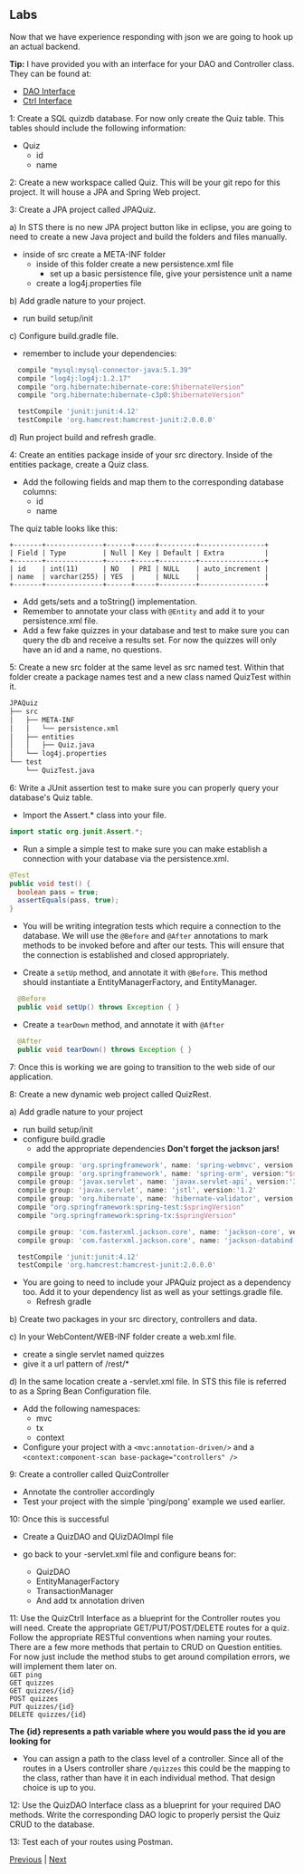## Labs

Now that we have experience responding with json we are going to hook up an actual backend.

**Tip:** I have provided you with an interface for your DAO and Controller class. They can be found at:
* [DAO Interface](../interfaces/QuizDAOIntr.java)
* [Ctrl Interface](../interfaces/QuizCtrlIntr.java)

1: Create a SQL quizdb database. For now only create the Quiz table. This tables should include the following information:
* Quiz
  * id
  * name

2: Create a new workspace called Quiz. This will be your git repo for this project. It will house a JPA and Spring Web project.

3: Create a JPA project called JPAQuiz.  

a) In STS there is no new JPA project button like in eclipse, you are going to need to create a new Java project and build the folders and files manually.  
* inside of src create a META-INF folder  
  * inside of this folder create a new persistence.xml file  
    * set up a basic persistence file, give your persistence unit a name  
  * create a log4j.properties file  

b) Add gradle nature to your project.  
* run build setup/init  

c) Configure build.gradle file.  
* remember to include your dependencies:  
```groovy
  compile "mysql:mysql-connector-java:5.1.39"  
  compile "log4j:log4j:1.2.17"  
  compile "org.hibernate:hibernate-core:$hibernateVersion"  
  compile "org.hibernate:hibernate-c3p0:$hibernateVersion"  

  testCompile 'junit:junit:4.12'  
  testCompile 'org.hamcrest:hamcrest-junit:2.0.0.0'  
```

d) Run project build and refresh gradle.  

4: Create an entities package inside of your src directory. Inside of the entities package, create a Quiz class.  

* Add the following fields and map them to the corresponding database columns:
  * id
  * name

The quiz table looks like this:  
```
+-------+--------------+------+-----+---------+----------------+
| Field | Type         | Null | Key | Default | Extra          |
+-------+--------------+------+-----+---------+----------------+
| id    | int(11)      | NO   | PRI | NULL    | auto_increment |
| name  | varchar(255) | YES  |     | NULL    |                |
+-------+--------------+------+-----+---------+----------------+
```

* Add gets/sets and a toString() implementation.
* Remember to annotate your class with `@Entity` and add it to your persistence.xml file.
* Add a few fake quizzes in your database and test to make sure you can query the db and receive a results set. For now the quizzes will only have an id and a name, no questions.  

5: Create a new src folder at the same level as src named test. Within that folder create a package names test and a new class named QuizTest within it.

```bash
JPAQuiz
├── src
│   ├── META-INF
│   │   └── persistence.xml
│   ├── entities
│   │   ├── Quiz.java
│   └── log4j.properties
└── test
    └── QuizTest.java
```

6: Write a JUnit assertion test to make sure you can properly query your database's Quiz table.
* Import the Assert.* class into your file.
```java
import static org.junit.Assert.*;
```
* Run a simple a simple test to make sure you can make establish a connection with your database via the persistence.xml.
```java
@Test
public void test() {
  boolean pass = true;
  assertEquals(pass, true);
}
```

* You will be writing integration tests which require a connection to the database. We will use the `@Before` and `@After` annotations to mark methods to be invoked before and after our tests. This will ensure that the connection is established and closed appropriately.

* Create a `setUp` method, and annotate it with `@Before`. This method should instantiate a EntityManagerFactory, and EntityManager.  

```java
  @Before
  public void setUp() throws Exception { }
```

* Create a `tearDown` method, and annotate it with `@After`

```java
  @After
  public void tearDown() throws Exception { }
```

7: Once this is working we are going to transition to the web side of our application.

8: Create a new dynamic web project called QuizRest.  

a) Add gradle nature to your project    
  * run build setup/init
  * configure build.gradle
    * add the appropriate dependencies **Don't forget the jackson jars!**  

```groovy
  compile group: 'org.springframework', name: 'spring-webmvc', version:"$springVersion"
  compile group: 'org.springframework', name: 'spring-orm', version:"$springVersion"
  compile group: 'javax.servlet', name: 'javax.servlet-api', version:'3.1.0'
  compile group: 'javax.servlet', name: 'jstl', version:'1.2'
  compile group: 'org.hibernate', name: 'hibernate-validator', version:'5.2.4.Final'
  compile "org.springframework:spring-test:$springVersion"
  compile "org.springframework:spring-tx:$springVersion"

  compile group: 'com.fasterxml.jackson.core', name: 'jackson-core', version: '2.8.5'
  compile group: 'com.fasterxml.jackson.core', name: 'jackson-databind', version: '2.8.5'

  testCompile 'junit:junit:4.12'
  testCompile 'org.hamcrest:hamcrest-junit:2.0.0.0'
```
* You are going to need to include your JPAQuiz project as a dependency too. Add it to your dependency list as well as your settings.gradle file.
  * Refresh gradle

b) Create two packages in your src directory, controllers and data.  

c) In your WebContent/WEB-INF folder create a web.xml file.  
  * create a single servlet named quizzes  
  * give it a url pattern of /rest/*  

d) In the same location create a -servlet.xml file. In STS this file is referred to as a Spring Bean Configuration file.
* Add the following namespaces:
  * mvc
  * tx
  * context
* Configure your project with a ``<mvc:annotation-driven/>`` and a ``<context:component-scan base-package="controllers" />``

9: Create a controller called QuizController  
* Annotate the controller accordingly  
* Test your project with the simple 'ping/pong' example we used earlier.  

10: Once this is successful  
* Create a QuizDAO and QUizDAOImpl file  

* go back to your -servlet.xml file and configure beans for:  
  * QuizDAO  
  * EntityManagerFactory  
  * TransactionManager  
  * And add tx annotation driven  

11: Use the QuizCtrlI Interface as a blueprint for the Controller routes you will need. Create the appropriate GET/PUT/POST/DELETE routes for a quiz. Follow the appropriate RESTful conventions when naming your routes.  There are a few more methods that pertain to CRUD on Question entities. For now just include the method stubs to get around compilation errors, we will implement them later on.  
  `GET ping`  
  `GET quizzes`  
  `GET quizzes/{id}`  
  `POST quizzes`  
  `PUT quizzes/{id}`  
  `DELETE quizzes/{id}`  

**The {id} represents a path variable where you would pass the id you are looking for**

* You can assign a path to the class level of a controller. Since all of the routes in a Users controller share `/quizzes` this could be the mapping to the class, rather than have it in each individual method. That design choice is up to you.  

12: Use the QuizDAO Interface class as a blueprint for your required DAO methods. Write the corresponding DAO logic to properly persist the Quiz CRUD to the database.  

13: Test each of your routes using Postman.  


[Previous](spring_request_response.md) | [Next](question_answer.md)
